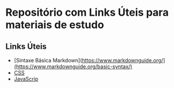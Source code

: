 # Repositório com Links Úteis para materiais de estudo
 
 ## Links Úteis
 - [Sintaxe Básica Markdown](https://www.markdownguide.org/](https://www.markdownguide.org/basic-syntax/)
 - [CSS](https://developer.mozilla.org/en-US/docs/Web/CSS)
 - [JavaScrip](https://developer.mozilla.org/pt-BR/docs/Learn/JavaScript)

